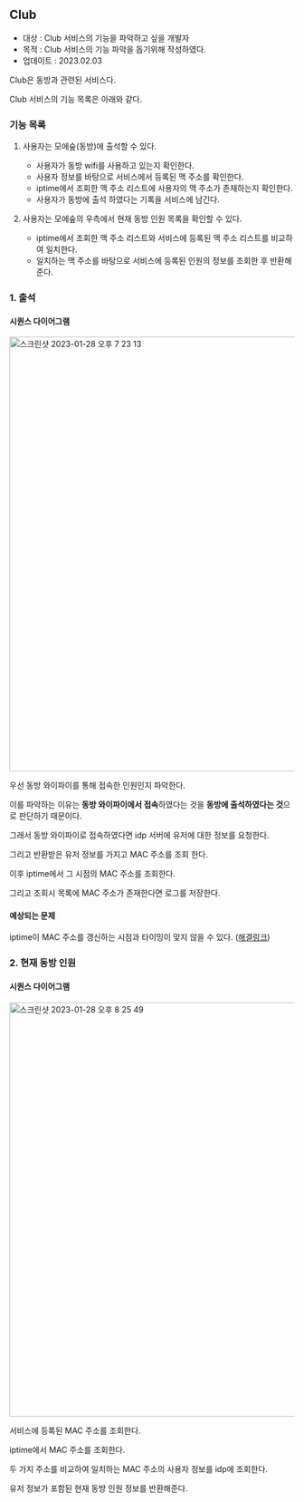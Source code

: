 ## Club

+ 대상 : Club 서비스의 기능을 파악하고 싶을 개발자
+ 목적 : Club 서비스의 기능 파악을 돕기위해 작성하였다.
+ 업데이트 : 2023.02.03

Club은 동방과 관련된 서비스다.

Club 서비스의 기능 목록은 아래와 같다.

### 기능 목록

1. 사용자는 모에숲(동방)에 출석할 수 있다.
    + 사용자가 동방 wifi를 사용하고 있는지 확인한다.
    + 사용자 정보를 바탕으로 서비스에서 등록된 맥 주소를 확인한다.
    + iptime에서 조회한 맥 주소 리스트에 사용자의 맥 주소가 존재하는지 확인한다.
    + 사용자가 동방에 출석 하였다는 기록을 서비스에 남긴다.
    
2. 사용자는 모에숲의 우측에서 현재 동방 인원 목록을 확인할 수 있다.
    + iptime에서 조회한 맥 주소 리스트와 서비스에 등록된 맥 주소 리스트를 비교하여 일치한다.
    + 일치하는 맥 주소를 바탕으로 서비스에 등록된 인원의 정보를 조회한 후 반환해준다.

### 1. 출석

#### 시퀀스 다이어그램

<img width="767" alt="스크린샷 2023-01-28 오후 7 23 13" src="https://user-images.githubusercontent.com/102807742/215261483-0dd6fdd7-efbb-413e-b5b4-fb52a4d40aa8.png">

우선 동방 와이파이를 통해 접속한 인원인지 파악한다.

이를 파악하는 이유는 **동방 와이파이에서 접속**하였다는 것을 **동방에 출석하였다는 것**으로 판단하기 때문이다.

그래서 동방 와이파이로 접속하였다면 idp 서버에 유저에 대한 정보를 요청한다.

그리고 반환받은 유저 정보를 가지고 MAC 주소를 조회 한다.

이후 iptime에서 그 시점의 MAC 주소를 조회한다.

그리고 조회시 목록에 MAC 주소가 존재한다면 로그를 저장한다.

#### 예상되는 문제

iptime이 MAC 주소를 갱신하는 시점과 타이밍이 맞지 않을 수 있다. ([해결링크](https://github.com/JNU-econovation/econo-forest-be-iptime/blob/main/docs/problem/%EC%B6%9C%EC%84%9D%EA%B4%80%EB%A0%A8%EB%AC%B8%EC%A0%9C.md))



### 2. 현재 동방 인원

#### 시퀀스 다이어그램

<img width="731" alt="스크린샷 2023-01-28 오후 8 25 49" src="https://user-images.githubusercontent.com/102807742/215263963-2448745e-8b2e-4595-b6c4-9a05f0d9bf22.png">

서비스에 등록된 MAC 주소를 조회한다.

iptime에서 MAC 주소를 조회한다.

두 가지 주소를 비교하여 일치하는 MAC 주소의 사용자 정보를 idp에 조회한다.

유저 정보가 포함된 현재 동방 인원 정보를 반환해준다.